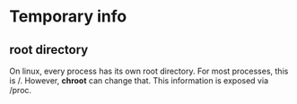 # Temporary info

## root directory
On linux, every process has its own root directory.
For most processes, this is /.
However, **chroot** can change that.
This information is exposed via /proc.